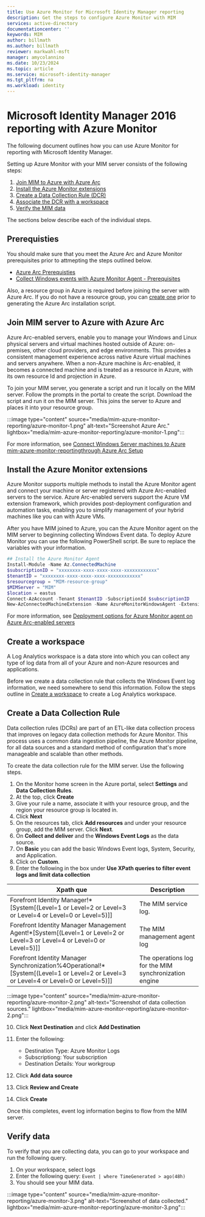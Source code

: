 ```yaml
---
title: Use Azure Monitor for Microsoft Identity Manager reporting
description: Get the steps to configure Azure Monitor with MIM
services: active-directory
documentationcenter: ''
keywords: MIM
author: billmath
ms.author: billmath
reviewer: markwahl-msft
manager: amycolannino
ms.date: 10/23/2024
ms.topic: article
ms.service: microsoft-identity-manager
ms.tgt_pltfrm: na
ms.workload: identity
---
```


# Microsoft Identity Manager 2016 reporting with Azure Monitor
The following document outlines how you can use Azure Monitor for reporting with Microsoft Identity Manager.

Setting up Azure Monitor with your MIM server consists of the following steps:

 1. [Join MIM to Azure with Azure Arc](#join-mim-server-to-azure-with-azure-arc)
 2. [Install the Azure Monitor extensions](#install-the-azure-monitor-extensions)
 3. [Create a Data Collection Rule (DCR)](#create-a-data-collection-rule)
 4. [Associate the DCR with a workspace](#associate-dcr-with-workspace)
 5. [Verify the MIM data](#verify-data)


 The sections below describe each of the individual steps.

## Prerequisties
You should make sure that you meet the Azure Arc and Azure Monitor prerequisites prior to attmepting the steps outlined below.

- [Azure Arc Prerequisties](/azure/azure-arc/servers/plan-at-scale-deployment#prerequisites)
- [Collect Windows events with Azure Monitor Agent - Prerequisites](/azure/azure-monitor/agents/data-collection-windows-events#prerequisites)

Also, a resource group in Azure is required before joining the server with Azure Arc.  If you do not have a resource group, you can [create one](/azure/azure-resource-manager/management/manage-resource-groups-portal#create-resource-groups) prior to generating the Azure Arc installation script.

## Join MIM server to Azure with Azure Arc
Azure Arc-enabled servers, enable you to manage your Windows and Linux physical servers and virtual machines hosted outside of Azure: on-premises, other cloud providers, and edge environments. This provides a consistent management experience across native Azure virtual machines and servers anywhere. When a non-Azure machine is Arc-enabled, it becomes a connected machine and is treated as a resource in Azure, with its own resource Id and projection in Azure. 

To join your MIM server, you generate a script and run it locally on the MIM server.  Follow the prompts in the portal to create the script.  Download the script and run it on the MIM server.  This joins the server to Azure and places it into your resource group.

:::image type="content" source="media/mim-azure-monitor-reporting/azure-monitor-1.png" alt-text="Screenshot Azure Arc." lightbox="media/mim-azure-monitor-reporting/azure-monitor-1.png":::
 

For more information, see [Connect Windows Server machines to Azure mim-azure-monitor-reportingthrough Azure Arc Setup](/azure/azure-arc/servers/onboard-windows-server)


## Install the Azure Monitor extensions
Azure Monitor supports multiple methods to install the Azure Monitor agent and connect your machine or server registered with Azure Arc-enabled servers to the service. Azure Arc-enabled servers support the Azure VM extension framework, which provides post-deployment configuration and automation tasks, enabling you to simplify management of your hybrid machines like you can with Azure VMs.

After you have MIM joined to Azure, you can the Azure Monitor agent on the MIM server to beginning collecting Windows Event data.  To deploy Azure Monitor you can use the following PowerShell script.  Be sure to replace the variables with your information.  

```PowerShell
## Install the Azure Monitor Agent
Install-Module -Name Az.ConnectedMachine
$subscriptionID = "xxxxxxxx-xxxx-xxxx-xxxx-xxxxxxxxxxxx"  
$tenantID = "xxxxxxxx-xxxx-xxxx-xxxx-xxxxxxxxxxxx"
$resourcegroup = "MIM-resource-group"
$MIMServer = "MIM"
$location = eastus
Connect-AzAccount -Tenant $tenantID -SubscriptionId $subscriptionID 
New-AzConnectedMachineExtension -Name AzureMonitorWindowsAgent -ExtensionType AzureMonitorWindowsAgent -Publisher Microsoft.Azure.Monitor -ResourceGroupName $resourcegroup -MachineName $MIMServer -Location $location -EnableAutomaticUpgrade
```

For more information, see [Deployment options for Azure Monitor agent on Azure Arc-enabled servers](/azure/azure-arc/servers/concept-log-analytics-extension-deployment)

## Create a workspace 
A Log Analytics workspace is a data store into which you can collect any type of log data from all of your Azure and non-Azure resources and applications.

Before we create a data collection rule that collects the Windows Event log information, we need somewhere to send this information.  Follow the steps outline in [Create a workspace](/azure/azure-monitor/logs/quick-create-workspace?tabs=azure-portal#create-a-workspace) to create a Log Analytics workspace.

## Create a Data Collection Rule
Data collection rules (DCRs) are part of an ETL-like data collection process that improves on legacy data collection methods for Azure Monitor. This process uses a common data ingestion pipeline, the Azure Monitor pipeline, for all data sources and a standard method of configuration that's more manageable and scalable than other methods.

To create the data collection rule for the MIM server.  Use the following steps.

1. On the Monitor home screen in the Azure portal, select **Settings** and **Data Collection Rules**.
2. At the top, click **Create**
3. Give your rule a name, associate it with your resource group, and the region your resource group is located in.
4. Click **Next**
5. On the resources tab, click **Add resources** and under your resource group, add the MIM server.  Click **Next**.
6. On **Collect and deliver** and the **Windows Event Logs** as the data source.
7. On **Basic** you can add the basic Windows Event logs, System, Security, and Application.
8. Click on **Custom**.
9. Enter the following in the box under **Use XPath queries to filter event logs and limit data collection**

|Xpath que|Description|
|-----|-----|
|Forefront Identity Manager!*[System[(Level=1 or Level=2 or Level=3 or Level=4 or Level=0 or Level=5)]]| The MIM service log.
|Forefront Identity Manager Management Agent!*[System[(Level=1 or Level=2 or Level=3 or Level=4 or Level=0 or Level=5)]]|The MIM management agent log|
|Forefront Identity Manager Synchronization%4Operational!*[System[(Level=1 or Level=2 or Level=3 or Level=4 or Level=0 or Level=5)]]|The operations log for the MIM synchronization engine|

:::image type="content" source="media/mim-azure-monitor-reporting/azure-monitor-2.png" alt-text="Screenshot of data collection sources." lightbox="media/mim-azure-monitor-reporting/azure-monitor-2.png":::

10. Click **Next Destination** and click **Add Destination**
11. Enter the following:
    - Destination Type: Azure Monitor Logs
    - Subscriptiong: Your subscription
    - Destination Details: Your workgroup

12. Click **Add data source**
13. Click **Review and Create**
14. Click **Create**

Once this completes, event log information begins to flow from the MIM server.

## Verify data
To verify that you are collecting data, you can go to your workspace and run the following query.

1. On your workspace, select logs
2. Enter the following query: `Event | where TimeGenerated > ago(48h)`
3. You should see your MIM data.
 
 :::image type="content" source="media/mim-azure-monitor-reporting/azure-monitor-3.png" alt-text="Screenshot of data collected." lightbox="media/mim-azure-monitor-reporting/azure-monitor-3.png":::

